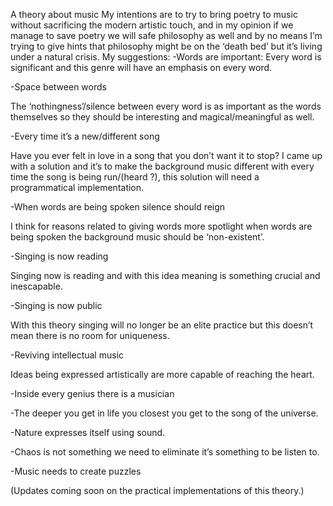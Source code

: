 A theory about music
My intentions are to try to bring poetry to music without sacrificing the modern artistic touch, and in my opinion if we manage to save poetry we will safe philosophy as well and by no means I’m trying to give hints that philosophy might be on the ‘death bed’ but it’s living under a natural crisis.
 My suggestions:
-Words are important:
Every word is significant and this genre will have an emphasis on every word.

-Space between words

The ‘nothingness’/silence between every word is as important as the words themselves so they should be interesting and magical/meaningful as well.

-Every time it’s a new/different song

Have you ever felt in love in a song that you don’t want it to stop? I came up with a solution and it’s to make the background music different with every time the song is being run/(heard ?), this solution will need a programmatical  implementation.

-When words are being spoken silence should reign 

I think for reasons related to giving words more spotlight when words are being spoken the background music should be ‘non-existent’.

-Singing is now reading   

Singing now is reading and with this idea meaning is something crucial and inescapable. 

-Singing is now public 

With this theory singing will no longer be an elite practice but this doesn’t mean there is no room for uniqueness.

-Reviving intellectual music

Ideas being expressed artistically are more capable of reaching the heart.

-Inside every genius there is a musician

-The deeper you get in life you closest you get to the song of the universe.

-Nature expresses itself using sound.

-Chaos is not something we need to eliminate it’s something to be listen to.

-Music needs to create puzzles 

(Updates coming soon on the practical implementations of this theory.)
